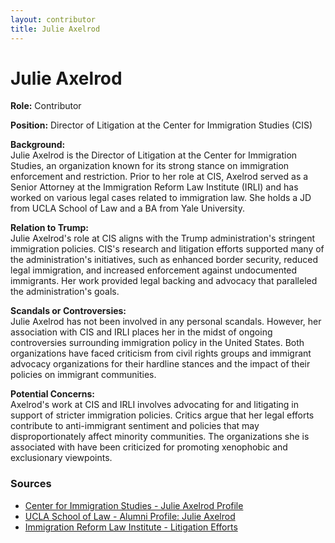 ```yaml
---
layout: contributor
title: Julie Axelrod
---
```


# Julie Axelrod

**Role:** Contributor

**Position:** Director of Litigation at the Center for Immigration Studies (CIS)

**Background:**  
Julie Axelrod is the Director of Litigation at the Center for Immigration Studies, an organization known for its strong stance on immigration enforcement and restriction. Prior to her role at CIS, Axelrod served as a Senior Attorney at the Immigration Reform Law Institute (IRLI) and has worked on various legal cases related to immigration law. She holds a JD from UCLA School of Law and a BA from Yale University.

**Relation to Trump:**  
Julie Axelrod's role at CIS aligns with the Trump administration's stringent immigration policies. CIS's research and litigation efforts supported many of the administration's initiatives, such as enhanced border security, reduced legal immigration, and increased enforcement against undocumented immigrants. Her work provided legal backing and advocacy that paralleled the administration's goals.

**Scandals or Controversies:**  
Julie Axelrod has not been involved in any personal scandals. However, her association with CIS and IRLI places her in the midst of ongoing controversies surrounding immigration policy in the United States. Both organizations have faced criticism from civil rights groups and immigrant advocacy organizations for their hardline stances and the impact of their policies on immigrant communities.

**Potential Concerns:**  
Axelrod's work at CIS and IRLI involves advocating for and litigating in support of stricter immigration policies. Critics argue that her legal efforts contribute to anti-immigrant sentiment and policies that may disproportionately affect minority communities. The organizations she is associated with have been criticized for promoting xenophobic and exclusionary viewpoints.

### Sources
- [Center for Immigration Studies - Julie Axelrod Profile](https://www.cis.org/Axelrod)
- [UCLA School of Law - Alumni Profile: Julie Axelrod](https://law.ucla.edu/julie-axelrod)
- [Immigration Reform Law Institute - Litigation Efforts](https://www.irli.org/litigation)
